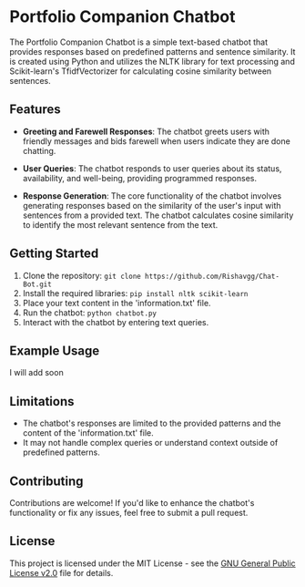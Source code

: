 # Portfolio Companion Chatbot

The Portfolio Companion Chatbot is a simple text-based chatbot that provides responses based on predefined patterns and sentence similarity. It is created using Python and utilizes the NLTK library for text processing and Scikit-learn's TfidfVectorizer for calculating cosine similarity between sentences.

## Features

- **Greeting and Farewell Responses**: The chatbot greets users with friendly messages and bids farewell when users indicate they are done chatting.

- **User Queries**: The chatbot responds to user queries about its status, availability, and well-being, providing programmed responses.

- **Response Generation**: The core functionality of the chatbot involves generating responses based on the similarity of the user's input with sentences from a provided text. The chatbot calculates cosine similarity to identify the most relevant sentence from the text.

## Getting Started

1. Clone the repository: `git clone https://github.com/Rishavgg/Chat-Bot.git`
2. Install the required libraries: `pip install nltk scikit-learn`
3. Place your text content in the 'information.txt' file.
4. Run the chatbot: `python chatbot.py`
5. Interact with the chatbot by entering text queries.

## Example Usage
I will add soon

## Limitations

- The chatbot's responses are limited to the provided patterns and the content of the 'information.txt' file.
- It may not handle complex queries or understand context outside of predefined patterns.

## Contributing

Contributions are welcome! If you'd like to enhance the chatbot's functionality or fix any issues, feel free to submit a pull request.

## License

This project is licensed under the MIT License - see the [GNU General Public License v2.0](LICENSE) file for details.
